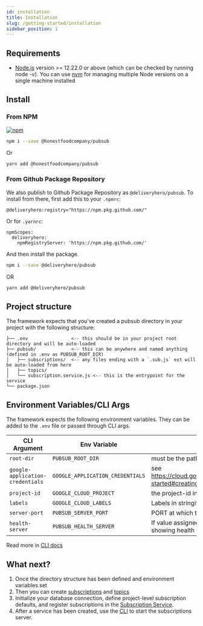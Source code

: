 ```yaml
---
id: installation
title: Installation
slug: /getting-started/installation
sidebar_position: 1
---
```


## Requirements

- [Node.js](https://nodejs.org/en/download/) version >= 12.22.0 or above (which can be checked by running node -v). You can use [nvm](https://github.com/nvm-sh/nvm) for managing multiple Node versions on a single machine installed

## Install

### From NPM

[![npm](https://img.shields.io/npm/v/@honestfoodcompany/pubsub)](https://www.npmjs.com/package/@honestfoodcompany/pubsub)

```sh
npm i --save @honestfoodcompany/pubsub
```

Or

```sh
yarn add @honestfoodcompany/pubsub
```

### From Github Package Repository

We also publish to Github Package Repository as `@deliveryhero/pubsub`. To install from there, first add this to your `.npmrc`:

```
@deliveryhero:registry="https://npm.pkg.github.com/"
```

Or for `.yarnrc`:

```
npmScopes:
  deliveryhero:
    npmRegistryServer: 'https://npm.pkg.github.com/'
```

And then install the package.

```sh
npm i --save @deliveryhero/pubsub
```

OR

```sh
yarn add @deliveryhero/pubsub
```

## Project structure

The framework expects that you've created a pubsub directory in your project with the following structure:

```
├── .env                <-- this should be in your project root directory and will be auto-loaded
├── pubsub/             <-- this can be anywhere and named anything (defined in .env as PUBSUB_ROOT_DIR)
│   ├── subscriptions/  <-- any files ending with a `.sub.js` ext will be auto-loaded from here
│   ├── topics/
│   └── subscription.service.js <-- this is the entrypoint for the service
└── package.json
```

## Environment Variables/CLI Args

The framework expects the following environment variables. They can be added to the `.env` file or passed through CLI args.

| CLI Argument                     | Env Variable                      | Description                                                                                                                        |
| -------------------------------- | --------------------------------- | -----------------------------------------------------------------------------------------------------------------------------------|
| `root-dir`                       | `PUBSUB_ROOT_DIR`                 | must be the path to your project's pubsub directory.                                                                               |
| `google-application-credentials` | `GOOGLE_APPLICATION_CREDENTIALS`  | see <https://cloud.google.com/docs/authentication/getting-started#creating_a_service_account> to generate this                     |
| `project-id`                     | `GOOGLE_CLOUD_PROJECT`            | the project-id in Google Cloud Platform                                                                                            |
| `labels`                         | `GOOGLE_CLOUD_LABELS`                   | Labels in stringified JSON format                                                                                                  |
| `server-port`                    | `PUBSUB_SERVER_PORT`              | PORT at which the pubsub should run the server at                                                                                  |
| `health-server`                  | `PUBSUB_HEALTH_SERVER`            | If value assigned is true this would run a server showing health state and return 500 if not healthy                               |

Read more in [CLI docs](../guides/CLI.md)

## What next?

1. Once the directory structure has been defined and environment variables set
2. Then you can create [subscriptions](../subscribing/Subscriptions.md) and [topics](../publishing/Topics.md)
3. Initialize your database connection, define project-level subscription defaults, and register subscriptions in the [Subscription Service](../server/Service.md).
4. After a service has been created, use the [CLI](./guides/CLI.md) to start the subscriptions server.
